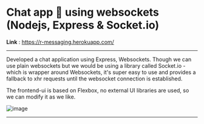 # Chat app 💬 using websockets (Nodejs, Express & Socket.io)
**Link** : https://r-messaging.herokuapp.com/

---
Developed a chat application using Express, Websockets. Though we can use plain websockets but we would be using a library called Socket.io - which is wrapper around Websockets, it's super easy to use and provides a fallback to xhr requests until the websocket connection is established.

The frontend-ui is based on Flexbox, no external UI libraries are used, so we can modify it as we like.

![image](https://user-images.githubusercontent.com/66771301/207797339-8fef3b90-f1f2-4c12-b669-f7a74c986cf0.png)


---
